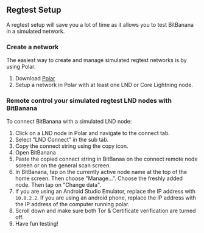 ## Regtest Setup

A regtest setup will save you a lot of time as it allows you to test BitBanana in a simulated network.


### Create a network

The easiest way to create and manage simulated regtest networks is by using Polar.

1. Download [Polar][polar]
2. Setup a network in Polar with at least one LND or Core Lightning node.


### Remote control your simulated regtest LND nodes with BitBanana

To connect BitBanana with a simulated LND node:
1. Click on a LND node in Polar and navigate to the connect tab.
2. Select "LND Connect" in the sub tab.
3. Copy the connect string using the copy icon.
4. Open BitBanana
5. Paste the copied connect string in BitBanaa on the connect remote node screen or on the general scan screen.
6. In BitBanana, tap on the currently active node name at the top of the home screen. Then choose "Manage...". Choose the freshly added node. Then tap on "Change data".
7. If you are using an Android Studio Emulator, replace the IP address with `10.0.2.2`. If you are using an android phone, replace the IP address with the IP address of the computer running polar.
8. Scroll down and make sure both Tor & Certificate verification are turned off.
9. Have fun testing!

[polar]: https://lightningpolar.com/
